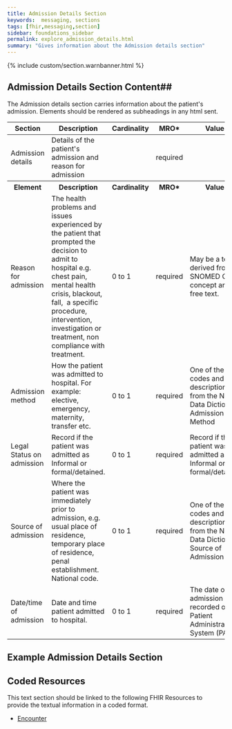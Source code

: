```yaml
---
title: Admission Details Section
keywords:  messaging, sections
tags: [fhir,messaging,section]
sidebar: foundations_sidebar
permalink: explore_admission_details.html
summary: "Gives information about the Admission details section"
---
```


{% include custom/section.warnbanner.html %}

## Admission Details Section Content##

The Admission details section carries information about the patient's admission. Elements should be rendered as subheadings in any html sent.
<table style="width:100%;max-width: 100%;">
	<thead>
		<tr>
			<th width="18%">Section</th>
			<th width="30%">Description</th>
			<th width="11%">Cardinality</th>
			<th width="11%">MRO*</th>
			<th width="30%">Values</th>
		</tr>
	</thead>
 <tbody>
  <tr>
   <td>Admission details</td>
   <td>Details of the patient's admission and reason for admission</td>
   <td>&nbsp;</td>
   <td>required</td>
   <td>&nbsp;</td>
  </tr>
		<tr>
			<th>Element</th>
			<th>Description</th>
			<th>Cardinality</th>
			<th>MRO*</th>
			<th>Values</th>
		</tr>
  <tr>
   <td>Reason for admission</td>
   <td>The health problems and issues experienced by the patient that prompted the decision to admit to hospital e.g. chest pain, mental health crisis, blackout, fall,  a specific procedure, intervention, investigation or treatment, non compliance with treatment.</td>
   <td>0 to 1</td>
   <td>required</td>
   <td>May be a text derived from a SNOMED CT concept and/or free text.</td>
  </tr>
  <tr>
   <td>Admission method</td>
   <td>How the patient was admitted to hospital. For example: elective, emergency, maternity, transfer etc.</td>
   <td>0 to 1</td>
   <td>required</td>
   <td>One of the codes and description from the NHS Data Dictionary Admission Method</td>
  </tr>
  <tr>
   <td>Legal Status on admission</td>
   <td>Record if the patient was admitted as Informal or formal/detained.</td>
   <td>0 to 1</td>
   <td>required</td>
   <td>Record if the patient was admitted as Informal or formal/detained.</td>
  </tr>
  <tr>
   <td>Source of admission</td>
   <td>Where the patient was immediately prior to admission, e.g. usual place of residence, temporary place of residence, penal establishment. National code.</td>
   <td>0 to 1</td>
   <td>required</td>
   <td>One of the codes and description from the NHS Data Dictionary Source of Admission</td>
  </tr>
  <tr>
   <td>Date/time of admission</td>
   <td>Date and time patient admitted to hospital.</td>
   <td>0 to 1</td>
   <td>required</td>
   <td>The date of admission as recorded on the Patient Administration System (PAS)</td>
  </tr>
 </tbody>
</table>

##  Example Admission Details Section ##

<script src="https://gist.github.com/IOPS-DEV/063615bfb87522015e0c37ef7f06d4fd.js"></script>

## Coded Resources ##

This text section should be linked to the following FHIR Resources to provide the textual information in a coded format.

- [Encounter](workflow_encounter.html)






